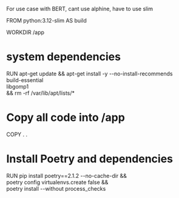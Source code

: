 For use case with BERT, cant use alphine, have to use slim

FROM python:3.12-slim AS build

WORKDIR /app

# system dependencies
RUN apt-get update && apt-get install -y --no-install-recommends \
    build-essential \
    libgomp1 \
    && rm -rf /var/lib/apt/lists/*

# Copy all code into /app
COPY . .

# Install Poetry and dependencies
RUN pip install poetry==2.1.2 --no-cache-dir && \
    poetry config virtualenvs.create false && \
    poetry install --without process_checks